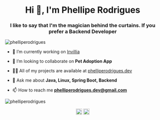 <h1 align="center">Hi 👋, I'm Phellipe Rodrigues</h1>
<h3 align="center">I like to say that I'm the magician behind the curtains. If you prefer a Backend Developer</h3>
<p align="left"> <img src="https://komarev.com/ghpvc/?username=phelliperodrigues" alt="phelliperodrigues" /> </p>

- 🔭 I’m currently working on [Invillia](https://invillia.com/global-growth-framework/)

- 👯 I’m looking to collaborate on **Pet Adoption App**

- 👨‍💻 All of my projects are available at [phelliperodrigues.dev](https://www.phelliperodrigues.dev)

- 💬 Ask me about **Java, Linux, Spring Boot, Backend**

- 📫 How to reach me **phelliperodrigues.dev@gmail.com**

<p> <img src="https://github-readme-stats.vercel.app/api?username=phelliperodrigues&show_icons=true" alt="phelliperodrigues" /> </p>
<p align="center">
<a href="https://linkedin.com/in/phelliperodrigues" target="blank"><img align="center" src="https://cdn.jsdelivr.net/npm/simple-icons@3.0.1/icons/linkedin.svg" alt="phelliperodrigues" height="20" width="20" /></a>
<a href="https://stackoverflow.com/phelliperodrigues" target="blank"><img align="center" src="https://cdn.jsdelivr.net/npm/simple-icons@3.0.1/icons/stackoverflow.svg" alt="phelliperodrigues" height="20" width="20" /></a>
</p>
